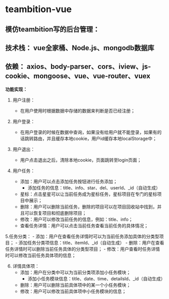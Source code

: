 # teambition-vue

## 模仿teambition写的后台管理：

**技术栈：** vue全家桶、Node.js、mongodb数据库
----------
**依赖：** axios、body-parser、cors、iview、js-cookie、mongoose、vue、vue-router、vuex
----------
**功能实现：**
1. 用户注册：
    - 在用户使用时根据数据中存储的数据来判断是否已经注册；
    
2. 用户登录：
     - 在用户登录的时候在数据中查询，如果没有给用户就不能登录，如果有的话跳转路由，并且缓存本地cookie，用户id缓存本地localStorage中；
     
3. 用户退出：
    - 用户点击退出之后，清除本地cookie，页面跳转至login页面；
    
4. 用户任务：
    - 添加：用户可以点击添加任务按钮进行任务添加；
      - 添加任务的信息：title、info、star、del、userId、_id（自动生成）
    - 星标：点击星星可以让当前任务成为星标任务，星标项目在专门的星标项目中展示；
    - 删除：用户可以删除当前任务，删除的项目可以在项目回收站中找到，并且可以恢复项目和彻底删除项目；
    - 修改：用户可以修改当前任务的信息，例如：title、info；
    - 查看任务详情：用户可以点击当前任务查看当前任务的具体情况；
    
5.任务分类：
    - 添加：用户在查看任务详情时可以为当前任务添加具体的分类型项目；
       - 添加任务分类项信息：title、itemId、_id（自动生成）
    - 删除：用户在查看任务详情时可以删除当前任务具体的分类型项目；
    - 修改：用户查看时任务详情时可以修改当前任务具体项的信息；
    
6. 详情具体项：
    - 添加：用户在分类中可以为当前分类项添加小任务模块；
       - 添加小任务模块信息：title、date、time、detailsId、_id（自动生成）
    - 删除：用户可以删除当前具体项中的某一个小任务模块；
    - 修改：用户可以修改当前具体项中小任务模块的信息；
